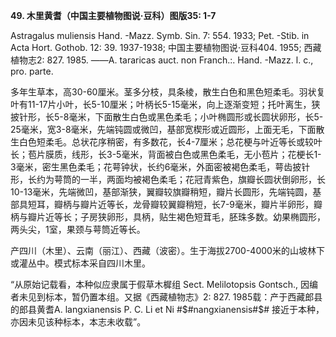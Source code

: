 **49. 木里黄耆（中国主要植物图说·豆科）图版35: 1-7**

Astragalus muliensis Hand. -Mazz. Symb. Sin. 7: 554. 1933; Pet. -Stib. in Acta Hort. Gothob. 12: 39. 1937-1938; 中国主要植物图说·豆科404. 1955; 西藏植物志2: 827. 1985. ——A. tararicas auct. non Franch.:. Hand. -Mazz. l. c., pro. parte.

多年生草本，高30-60厘米。茎多分枝，具条棱，散生白色和黑色短柔毛。羽状复叶有11-17片小叶，长5-10厘米；叶柄长5-15毫米，向上逐渐变短；托叶离生，狭披针形，长5-8毫米，下面散生白色或黑色柔毛；小叶椭圆形或长圆状卵形，长5-25毫米，宽3-8毫米，先端钝圆或微凹，基部宽楔形或近圆形，上面无毛，下面散生白色短柔毛。总状花序稍密，有多数花，长4-7厘米；总花梗与叶近等长或较叶长；苞片膜质，线形，长3-5毫米，背面被白色或黑色柔毛，无小苞片；花梗长1-3毫米，密生黑色柔毛；花萼钟状，长约6毫米，外面密被褐色柔毛，萼齿披针形，长约为萼筒的一半，两面均被褐色柔毛；花冠青紫色，旗瓣长圆状倒卵形，长10-13毫米，先端微凹，基部渐狭，翼瓣较旗瓣稍短，瓣片长圆形，先端钝圆，基部具短耳，瓣柄与瓣片近等长，龙骨瓣较翼瓣稍短，长7-9毫米，瓣片半卵形，瓣柄与瓣片近等长；子房狭卵形，具柄，贴生褐色短茸毛，胚珠多数。幼果椭圆形，两头尖，1室，果颈与萼筒近等长。

产四川（木里）、云南（丽江）、西藏（波密）。生于海拔2700-4000米的山坡林下或灌丛中。模式标本采自四川木里。

“从原始记载看，本种似应隶属于假草木樨组 Sect. Melilotopsis Gontsch., 因编者未见到标本，暂仍置本组。又据《西藏植物志》2: 827. 1985载：产于西藏郎县的郎县黄耆A. langxianensis P. C. Li et Ni #$#nangxianensis#$# 接近于本种，亦因未见该种标本，本志未收载”。
